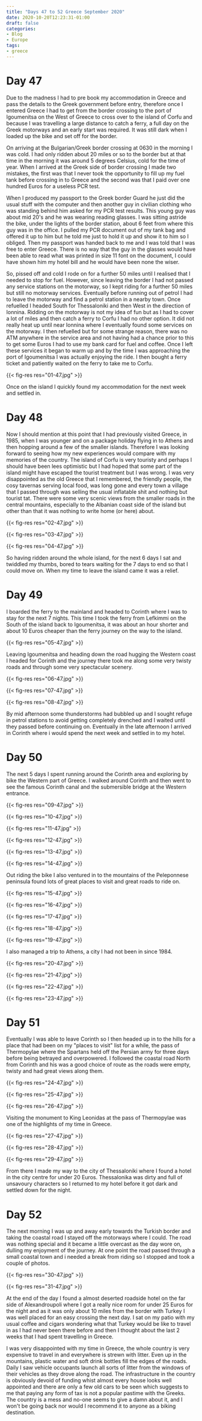```yaml
---
title: "Days 47 to 52 Greece September 2020"
date: 2020-10-20T12:23:31-01:00
draft: false
categories:
- Blog
- Europe
tags:
- greece
---
```


# Day 47

Due to the madness I had to pre book my accommodation in Greece and pass the details to the Greek government before entry, therefore once I entered Greece I had to get from the border crossing to the port of Igoumenitsa on the West of Greece to cross over to the island of Corfu and because I was travelling a large distance to catch a ferry, a full day on the Greek motorways and an early start was required. It was still dark when I loaded up the bike and set off for the border. 

<!--more-->

On arriving at the Bulgarian/Greek border crossing at 0630 in the morning I was cold. I had only ridden about 20 miles or so to the border but at that time in the morning it was around 5 degrees Celsius, cold for the time of year. When I arrived at the Greek side of border crossing I made two mistakes, the first was that I never took the opportunity to fill up my fuel tank before crossing in to Greece and the second was that I paid over one hundred Euros for a useless PCR test.

When I produced my passport to the Greek border Guard he just did the usual stuff with the computer and then another guy in civilian clothing who was standing behind him asked for my PCR test results. This young guy was about mid 20's and he was wearing reading glasses. I was sitting astride the bike, under the lights of the border station, about 6 feet from where this guy was in the office. I pulled my PCR document out of my tank bag and offered it up to him but he told me just to hold it up and show it to him so I obliged. Then my passport was handed back to me and I was told that I was free to enter Greece. There is no way that the guy in the glasses would have been able to read what was printed in size 11 font on the document, I could have shown him my hotel bill and he would have been none the wiser.

So, pissed off and cold I rode on for a further 50 miles until I realised that I needed to stop for fuel. However, since leaving the border I had not passed any service stations on the motorway, so I kept riding for a further 50 miles but still no motorway services. Eventually before running out of petrol I had to leave the motorway and find a petrol station in a nearby town. Once refuelled I headed South for Thessaloniki and then West in the direction of Ionnina. Ridding on the motorway is not my idea of fun but as I had to cover a lot of miles and then catch a ferry to Corfu I had no other option. It did not really heat up until near Ionnina where I eventually found some services on the motorway. I then refuelled but for some strange reason, there was no ATM anywhere in the service area and not having had a chance prior to this to get some Euros I had to use my bank card for fuel and coffee. Once I left these services it began to warm up and by the time I was approaching the port of Igoumenitsa I was actually enjoying the ride. I then bought a ferry ticket and patiently waited on the ferry to take me to Corfu.

{{< fig-res res="01-47.jpg" >}}

Once on the island I quickly found my accommodation for the next week and settled in.

# Day 48

Now I should mention at this point that I had previously visited Greece, in 1985, when I was younger and on a package holiday flying in to Athens and then hopping around a few of the smaller islands. Therefore I was looking forward to seeing how my new experiences would compare with my memories of the country. The island of Corfu is very touristy and perhaps I should have been lees optimistic but I had hoped that some part of the island might have escaped the tourist treatment but I was wrong. I was very disappointed as the old Greece that I remembered, the friendly people, the cosy tavernas serving local food, was long gone and every town a village that I passed through was selling the usual inflatable shit and nothing but tourist tat. There were some very scenic views from the smaller roads in the central mountains, especially to the Albanian coast side of the island but other than that it was nothing to write home (or here) about.

{{< fig-res res="02-47.jpg" >}}

{{< fig-res res="03-47.jpg" >}}

{{< fig-res res="04-47.jpg" >}}

So having ridden around the whole island, for the next 6 days I sat and twiddled my thumbs, bored to tears waiting for the 7 days to end so that I could move on. When my time to leave the island came it was a relief.

# Day 49

I boarded the ferry to the mainland and headed to Corinth where I was to stay for the next 7 nights. This time I took the ferry from Lefkimmi on the South of the island back to Igoumenitsa, it was about an hour shorter and about 10 Euros cheaper than the ferry journey on the way to the island.

{{< fig-res res="05-47.jpg" >}}

Leaving Igoumenitsa and heading down the road hugging the Western coast I headed for Corinth and the journey there took me along some very twisty roads and through some very spectacular scenery.

{{< fig-res res="06-47.jpg" >}}

{{< fig-res res="07-47.jpg" >}}

{{< fig-res res="08-47.jpg" >}}

By mid afternoon some thunderstorms had bubbled up and I sought refuge in petrol stations to avoid getting completely drenched and I waited until they passed before continuing on. Eventually in the late afternoon I arrived in Corinth where i would spend the next week and settled in to my hotel.

# Day 50

The next 5 days I spent running around the Corinth area and exploring by bike the Western part of Greece. I walked around Corinth and then went to see the famous Corinth canal and the submersible bridge at the Western entrance.

{{< fig-res res="09-47.jpg" >}}

{{< fig-res res="10-47.jpg" >}}

{{< fig-res res="11-47.jpg" >}}

{{< fig-res res="12-47.jpg" >}}

{{< fig-res res="13-47.jpg" >}}

{{< fig-res res="14-47.jpg" >}}

Out riding the bike I also ventured in to the mountains of the Peleponnese peninsula found lots of great places to visit and great roads to ride on.

{{< fig-res res="15-47.jpg" >}}

{{< fig-res res="16-47.jpg" >}}

{{< fig-res res="17-47.jpg" >}}

{{< fig-res res="18-47.jpg" >}}

{{< fig-res res="19-47.jpg" >}}

I also managed a trip to Athens, a city I had not been in since 1984.

{{< fig-res res="20-47.jpg" >}}

{{< fig-res res="21-47.jpg" >}}

{{< fig-res res="22-47.jpg" >}}

{{< fig-res res="23-47.jpg" >}}

# Day 51

Eventually I was able to leave Corinth so I then headed up in to the hills for a place that had been on my "places to visit" list for a while, the pass of Thermopylae where the Spartans held off the Persian army for three days before being betrayed and overpowered. I followed the coastal road North from Corinth and his was a good choice of route as the roads were empty, twisty and had great views along them.

{{< fig-res res="24-47.jpg" >}}

{{< fig-res res="25-47.jpg" >}}

{{< fig-res res="26-47.jpg" >}}

Visiting the monument to King Leonidas at the pass of Thermopylae was one of the highlights of my time in Greece.

{{< fig-res res="27-47.jpg" >}}

{{< fig-res res="28-47.jpg" >}}

{{< fig-res res="29-47.jpg" >}}

From there I made my way to the city of Thessaloniki where I found a hotel in the city centre for under 20 Euros. Thessalonika was dirty and full of unsavoury characters so I returned to my hotel before it got dark and settled down for the night.

# Day 52

The next morning I was up and away early towards the Turkish border and taking the coastal road I stayed off the motorways where I could. The road was nothing special and it became a little overcast as the day wore on, dulling my enjoyment of the journey. At one point the road passed through a small coastal town and i needed a break from riding so I stopped and took a couple of photos.

{{< fig-res res="30-47.jpg" >}}

{{< fig-res res="31-47.jpg" >}}

At the end of the day I found a almost deserted roadside hotel on the far side of Alexandroupoli where I got a really nice room for under 25 Euros for the night and as it was only about 10 miles from the border with Turkey I was well placed for an easy crossing the next day. I sat on my patio with my usual coffee and cigars wondering what that Turkey would be like to travel in as I had never been there before and then I thought about the last 2 weeks that I had spent travelling in Greece.

I was very disappointed with my time in Greece, the whole country is very expensive to travel in and everywhere is strewn with litter. Even up in the mountains, plastic water and soft drink bottles fill the edges of the roads. Daily I saw vehicle occupants launch all sorts of litter from the windows of their vehicles as they drove along the road. The infrastructure in the country is obviously devoid of funding whist almost every house looks well appointed and there are only a few old cars to be seen which suggests to me that paying any form of tax is not a popular pastime with the Greeks. The country is a mess and no-one seems to give a damn about it, and I won't be going back nor would I recommend it to anyone as a biking destination.
